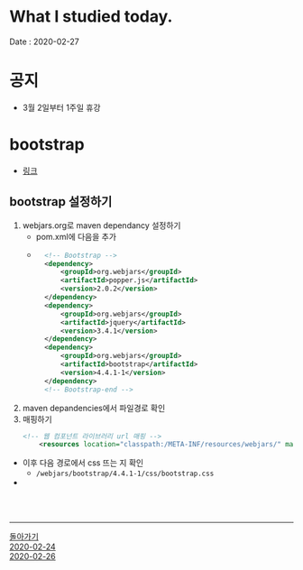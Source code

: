 # What I studied today.
Date : 2020-02-27

# 공지
- 3월 2일부터 1주일 휴강

# bootstrap
- [링크](https://getbootstrap.com/)
## bootstrap 설정하기
1. webjars.org로 maven dependancy 설정하기
    - pom.xml에 다음을 추가
    - ```xml
        <!-- Bootstrap -->
        <dependency>
            <groupId>org.webjars</groupId>
            <artifactId>popper.js</artifactId>
            <version>2.0.2</version>
        </dependency>
        <dependency>
            <groupId>org.webjars</groupId>
            <artifactId>jquery</artifactId>
            <version>3.4.1</version>
        </dependency>
        <dependency>
            <groupId>org.webjars</groupId>
            <artifactId>bootstrap</artifactId>
            <version>4.4.1-1</version>
        </dependency>
        <!-- Bootstrap-end -->
        ```
2. maven depandencies에서 파일경로 확인
3. 매핑하기
    ```xml
    <!-- 웹 컴포넌트 라이브러리 url 매핑 -->
        <resources location="classpath:/META-INF/resources/webjars/" mapping="/webjars/**"></resources>
    ```
- 이후 다음 경로에서 css 뜨는 지 확인
    - `/webjars/bootstrap/4.4.1-1/css/bootstrap.css`
- 
<br><br><hr>

[돌아가기](../README.md)  
[2020-02-24](whatIStudied_200224.md)  
[2020-02-26](whatIStudied_200226.md)  














